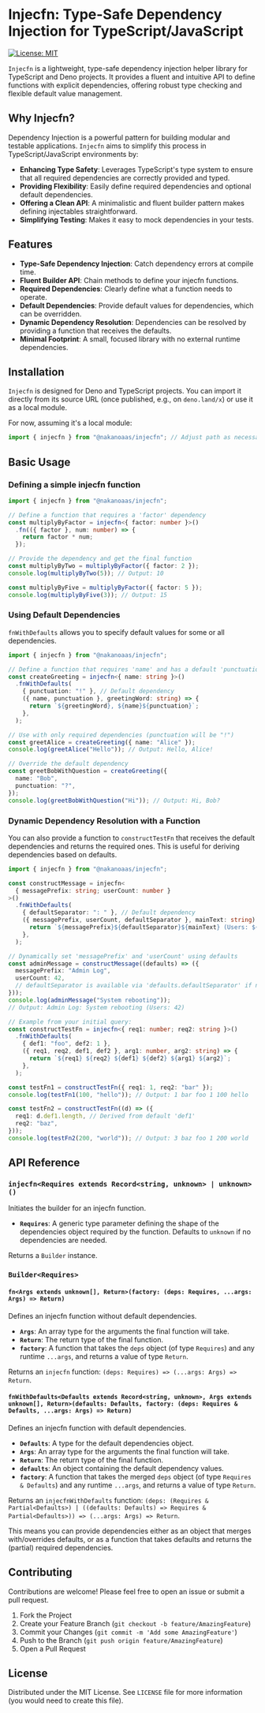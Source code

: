 # Injecfn: Type-Safe Dependency Injection for TypeScript/JavaScript

[![License: MIT](https://img.shields.io/badge/License-MIT-yellow.svg)](https://opensource.org/licenses/MIT)

`Injecfn` is a lightweight, type-safe dependency injection helper library for
TypeScript and Deno projects. It provides a fluent and intuitive API to define
functions with explicit dependencies, offering robust type checking and flexible
default value management.

## Why Injecfn?

Dependency Injection is a powerful pattern for building modular and testable
applications. `Injecfn` aims to simplify this process in TypeScript/JavaScript
environments by:

- **Enhancing Type Safety**: Leverages TypeScript's type system to ensure that
  all required dependencies are correctly provided and typed.
- **Providing Flexibility**: Easily define required dependencies and optional
  default dependencies.
- **Offering a Clean API**: A minimalistic and fluent builder pattern makes
  defining injectables straightforward.
- **Simplifying Testing**: Makes it easy to mock dependencies in your tests.

## Features

- **Type-Safe Dependency Injection**: Catch dependency errors at compile time.
- **Fluent Builder API**: Chain methods to define your injecfn functions.
- **Required Dependencies**: Clearly define what a function needs to operate.
- **Default Dependencies**: Provide default values for dependencies, which can
  be overridden.
- **Dynamic Dependency Resolution**: Dependencies can be resolved by providing a
  function that receives the defaults.
- **Minimal Footprint**: A small, focused library with no external runtime
  dependencies.

## Installation

`Injecfn` is designed for Deno and TypeScript projects. You can import it
directly from its source URL (once published, e.g., on `deno.land/x`) or use it
as a local module.

For now, assuming it's a local module:

```typescript
import { injecfn } from "@nakanoaas/injecfn"; // Adjust path as necessary
```

## Basic Usage

### Defining a simple injecfn function

```typescript
import { injecfn } from "@nakanoaas/injecfn";

// Define a function that requires a 'factor' dependency
const multiplyByFactor = injecfn<{ factor: number }>()
  .fn(({ factor }, num: number) => {
    return factor * num;
  });

// Provide the dependency and get the final function
const multiplyByTwo = multiplyByFactor({ factor: 2 });
console.log(multiplyByTwo(5)); // Output: 10

const multiplyByFive = multiplyByFactor({ factor: 5 });
console.log(multiplyByFive(3)); // Output: 15
```

### Using Default Dependencies

`fnWithDefaults` allows you to specify default values for some or all
dependencies.

```typescript
import { injecfn } from "@nakanoaas/injecfn";

// Define a function that requires 'name' and has a default 'punctuation'
const createGreeting = injecfn<{ name: string }>()
  .fnWithDefaults(
    { punctuation: "!" }, // Default dependency
    ({ name, punctuation }, greetingWord: string) => {
      return `${greetingWord}, ${name}${punctuation}`;
    },
  );

// Use with only required dependencies (punctuation will be "!")
const greetAlice = createGreeting({ name: "Alice" });
console.log(greetAlice("Hello")); // Output: Hello, Alice!

// Override the default dependency
const greetBobWithQuestion = createGreeting({
  name: "Bob",
  punctuation: "?",
});
console.log(greetBobWithQuestion("Hi")); // Output: Hi, Bob?
```

### Dynamic Dependency Resolution with a Function

You can also provide a function to `constructTestFn` that receives the default
dependencies and returns the required ones. This is useful for deriving
dependencies based on defaults.

```typescript
import { injecfn } from "@nakanoaas/injecfn";

const constructMessage = injecfn<
  { messagePrefix: string; userCount: number }
>()
  .fnWithDefaults(
    { defaultSeparator: ": " }, // Default dependency
    ({ messagePrefix, userCount, defaultSeparator }, mainText: string) => {
      return `${messagePrefix}${defaultSeparator}${mainText} (Users: ${userCount})`;
    },
  );

// Dynamically set 'messagePrefix' and 'userCount' using defaults
const adminMessage = constructMessage((defaults) => ({
  messagePrefix: "Admin Log",
  userCount: 42,
  // defaultSeparator is available via 'defaults.defaultSeparator' if needed here
}));
console.log(adminMessage("System rebooting"));
// Output: Admin Log: System rebooting (Users: 42)

// Example from your initial query:
const constructTestFn = injecfn<{ req1: number; req2: string }>()
  .fnWithDefaults(
    { def1: "foo", def2: 1 },
    ({ req1, req2, def1, def2 }, arg1: number, arg2: string) => {
      return `${req1} ${req2} ${def1} ${def2} ${arg1} ${arg2}`;
    },
  );

const testFn1 = constructTestFn({ req1: 1, req2: "bar" });
console.log(testFn1(100, "hello")); // Output: 1 bar foo 1 100 hello

const testFn2 = constructTestFn((d) => ({
  req1: d.def1.length, // Derived from default 'def1'
  req2: "baz",
}));
console.log(testFn2(200, "world")); // Output: 3 baz foo 1 200 world
```

## API Reference

### `injecfn<Requires extends Record<string, unknown> | unknown>()`

Initiates the builder for an injecfn function.

- **`Requires`**: A generic type parameter defining the shape of the
  dependencies object required by the function. Defaults to `unknown` if no
  dependencies are needed.

Returns a `Builder` instance.

### `Builder<Requires>`

#### `fn<Args extends unknown[], Return>(factory: (deps: Requires, ...args: Args) => Return)`

Defines an injecfn function without default dependencies.

- **`Args`**: An array type for the arguments the final function will take.
- **`Return`**: The return type of the final function.
- **`factory`**: A function that takes the `deps` object (of type `Requires`)
  and any runtime `...args`, and returns a value of type `Return`.

Returns an `injecfn` function: `(deps: Requires) => (...args: Args) => Return`.

#### `fnWithDefaults<Defaults extends Record<string, unknown>, Args extends unknown[], Return>(defaults: Defaults, factory: (deps: Requires & Defaults, ...args: Args) => Return)`

Defines an injecfn function with default dependencies.

- **`Defaults`**: A type for the default dependencies object.
- **`Args`**: An array type for the arguments the final function will take.
- **`Return`**: The return type of the final function.
- **`defaults`**: An object containing the default dependency values.
- **`factory`**: A function that takes the merged `deps` object (of type
  `Requires & Defaults`) and any runtime `...args`, and returns a value of type
  `Return`.

Returns an `injecfnWithDefaults` function:
`(deps: (Requires & Partial<Defaults>) | ((defaults: Defaults) => Requires & Partial<Defaults>)) => (...args: Args) => Return`.

This means you can provide dependencies either as an object that merges
with/overrides defaults, or as a function that takes defaults and returns the
(partial) required dependencies.

## Contributing

Contributions are welcome! Please feel free to open an issue or submit a pull
request.

1. Fork the Project
2. Create your Feature Branch (`git checkout -b feature/AmazingFeature`)
3. Commit your Changes (`git commit -m 'Add some AmazingFeature'`)
4. Push to the Branch (`git push origin feature/AmazingFeature`)
5. Open a Pull Request

## License

Distributed under the MIT License. See `LICENSE` file for more information (you
would need to create this file).
